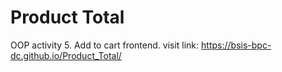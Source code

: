 # Product Total
OOP activity 5. Add to cart frontend. visit link: https://bsis-bpc-dc.github.io/Product_Total/
